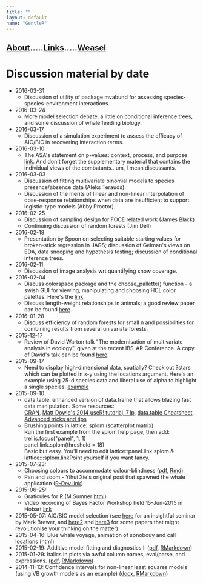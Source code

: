 ```yaml
---
title: ""
layout: default
name: "GentleR"
---
```


## [About](About/).....[Links](Links/).....[Weasel](Weasel/)

# Discussion material by date
- 2016-03-31
  * Discussion of utility of package mvabund for assessing species-species-environment interactions.
- 2016-03-24
  * More model selection debate, a little on conditional inference trees, and some discussion of whale feeding biology. 
- 2016-03-17
  * Discussion of a simulation experiment to assess the efficacy of AIC/BIC in recovering interaction terms.
- 2016-03-10
  * The ASA's statement on p-values: context, process, and purpose [link](http://amstat.tandfonline.com/doi/abs/10.1080/00031305.2016.1154108). And don't forget the supplementary material that contains the individual views of the combatants.. um, I mean discussants.
- 2016-03-03
  * Discussion of fitting multivariate binomial models to species presence/absence data (Aleks Terauds).  
  * Discussion of the merits of linear and non-linear interpolation of dose-response relationships when data are insufficient to support logistic-type models (Abby Proctor).   
- 2016-02-25
  * Discussion of sampling design for FOCE related work (James Black)
  * Continuing discussion of random forests (Jim Dell)
- 2016-02-18
  * Presentation by Spoon on selecting suitable starting values for broken-stick regression in JAGS; discussion of Gelman's views on EDA, data snooping and hypothesis testing; discussion of conditional inference trees. 
- 2016-02-11
  * Discussion of image analysis wrt quantifying snow coverage.
- 2016-02-04
  * Discuss colorspace package and the choose_pallette() function - a swish GUI for viewing, manipulating and choosing HCL color palettes. Here's the [link](https://cran.r-project.org/web/packages/colorspace/index.html).
  * Discuss length-weight relationships in animals; a good review paper can be found [here](http://onlinelibrary.wiley.com/doi/10.1111/j.1439-0426.2006.00805.x/abstract).  
- 2016-01-28
  * Discuss efficiency of random forests for small n and possibilities for combining results from several univariate forests. 
- 2015-12-17
  * Review of David Warton talk "The modernisation of multivariate analysis in ecology", given at the recent IBS-AR Conference. A copy of David's talk can be found [here](http://www.biometrics.org.au/conferences/Hobart2015/talks2015/Thursday/W_1050_Thu_DavidWarton.pptx).   
- 2015-09-17
  * Need to display high-dimensional data, spatially? Check out ?stars which can be plotted in x-y using the locations argument. Here's an example using 25-d species data and liberal use of alpha to highlight a single species. [example](2015-09-17/stars.jpg)
- 2015-09-10
  * data.table: enhanced version of data.frame that allows blazing fast data manipulation. Some resources:  
  [CRAN](https://cran.r-project.org/web/packages/data.table/index.html), 
  [Matt Dowle's 2014 useR! tutorial, 71p](http://user2014.stat.ucla.edu/files/tutorial_Matt.pdf), 
  [data.table Cheatsheet](http://blog.datacamp.com/data-table-cheat-sheet/), 
  [Advanced tricks and tips](http://brooksandrew.github.io/simpleblog/articles/advanced-data-table/)
  * Brushing points in lattice::splom (scatterplot matrix)  
    Run the first example from the splom help page, then add:  
      trellis.focus("panel", 1, 1)  
      panel.link.splom(threshold = 18)  
    Basic but easy. You'll need to edit lattice::panel.link.splom & lattice:::splom.linkPoint yourself if you want fancy.  
- 2015-07-23:
  * Choosing colours to accommodate colour-blindness ([pdf](2015-07-23/dichromat.pdf), [Rmd](2015-07-23/dichromat.Rmd))
  * Pan and zoom - Yihui Xie's original post that spawned the whale application ([R-Dev link](http://tolstoy.newcastle.edu.au/R/e6/devel/09/02/0535.html))
- 2015-06-25: 
  * Graticules for R (M.Sumner [html](2015-06-25/graticule_MDSumner_2015-06-25.html))
  * Video recording of Bayes Factor Workshop held 15-Jun-2015 in Hobart [link](2015-06-25/)
- 2015-05-07: AIC/BIC model selection (see [here](https://www.youtube.com/watch?v=lEDpZmq5rBw) for an insightful seminar by Mark Brewer, and [here2](http://onlinelibrary.wiley.com/doi/10.1111/j.1751-5823.2010.00108.x/abstract) and [here3](http://onlinelibrary.wiley.com/doi/10.1002/sim.5855/abstract) for some papers that might revolutionise your thinking on the matter)
- 2015-04-16: Blue whale voyage, animation of sonobouy and call locations ([html](2015-04-09/bwvcalls.html))
- 2015-02-19: Additive model fitting and diagnostics II ([pdf](2015-02-19/gam_fitting_and_diagnostics.pdf), [RMarkdown](2015-02-19/gam_fitting_and_diagnostics.Rmd))
- 2015-01-29: Italics in plots via awful column names, eval/parse, and expressions. ([pdf](2015-01-29/italics.pdf), [RMarkdown](2015-01-29/italics.Rmd))
- 2014-11-13: Confidence intervals for non-linear least squares models (using VB growth models as an example) ([docx](2014-11-13/nls-vb.docx), [RMarkdown](2014-11-13/nls-vb.Rmd))



